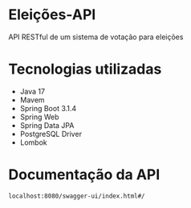 # Eleições-API
API RESTful de um sistema de votação para eleições

# Tecnologias utilizadas
- Java 17
- Mavem
- Spring Boot 3.1.4
- Spring Web
- Spring Data JPA
- PostgreSQL Driver
- Lombok

# Documentação da API
```
localhost:8080/swagger-ui/index.html#/
```